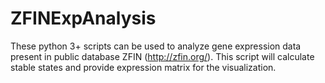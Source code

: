 # ZFINExpAnalysis
These python 3+ scripts can be used to analyze gene expression data present in public database ZFIN (http://zfin.org/). This script will calculate stable states and provide expression matrix for the visualization. 
